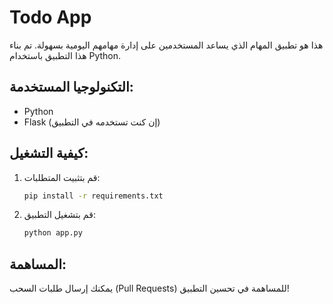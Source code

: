 # Todo App

هذا هو تطبيق المهام الذي يساعد المستخدمين على إدارة مهامهم اليومية بسهولة. تم بناء هذا التطبيق باستخدام Python.

## التكنولوجيا المستخدمة:
- Python
- Flask (إن كنت تستخدمه في التطبيق)

## كيفية التشغيل:
1. قم بتثبيت المتطلبات: 
   ```bash
   pip install -r requirements.txt
   ```
2. قم بتشغيل التطبيق:
   ```bash
   python app.py
   ```

## المساهمة:
يمكنك إرسال طلبات السحب (Pull Requests) للمساهمة في تحسين التطبيق!
